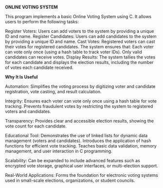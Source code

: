 **ONLINE VOTING SYSTEM**

This program implements a basic Online Voting System using C. It allows users to perform the following tasks:

Register Voters: Users can add voters to the system by providing a unique ID and name.
Register Candidates: Users can add candidates to the system by providing a unique ID and name.
Cast Votes: Registered voters can cast their votes for registered candidates. The system ensures that:
Each voter can vote only once (using a hash table to track voter IDs).
Only valid candidates can receive votes.
Display Results: The system tallies the votes for each candidate and displays the election results, including the number of votes each candidate received.


**Why It Is Useful**

Automation:
Simplifies the voting process by digitizing voter and candidate registration, vote casting, and result calculation.

Integrity:
Ensures each voter can vote only once using a hash table for vote tracking.
Prevents fraudulent votes by restricting the system to registered voters and candidates.

Transparency:
Provides clear and accessible election results, showing the vote count for each candidate.

Educational Tool:
Demonstrates the use of linked lists for dynamic data management (voters and candidates).
Introduces the application of hash functions for efficient vote tracking.
Teaches basic data validation, memory management, and user interaction in C programming.

Scalability:
Can be expanded to include advanced features such as encrypted vote storage, graphical user interfaces, or multi-election support.

Real-World Applications:
Forms the foundation for electronic voting systems used in small-scale elections, organizations, or student councils.
